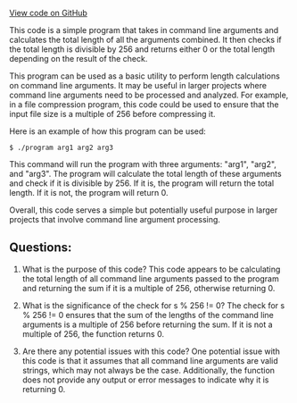[View code on GitHub](https://github.com/nervosnetwork/ckb/blob/develop/script/fuzz/programs/exec_callee.c)

This code is a simple program that takes in command line arguments and calculates the total length of all the arguments combined. It then checks if the total length is divisible by 256 and returns either 0 or the total length depending on the result of the check.

This program can be used as a basic utility to perform length calculations on command line arguments. It may be useful in larger projects where command line arguments need to be processed and analyzed. For example, in a file compression program, this code could be used to ensure that the input file size is a multiple of 256 before compressing it.

Here is an example of how this program can be used:

```
$ ./program arg1 arg2 arg3
```

This command will run the program with three arguments: "arg1", "arg2", and "arg3". The program will calculate the total length of these arguments and check if it is divisible by 256. If it is, the program will return the total length. If it is not, the program will return 0.

Overall, this code serves a simple but potentially useful purpose in larger projects that involve command line argument processing.
## Questions:
 1. What is the purpose of this code?
   This code appears to be calculating the total length of all command line arguments passed to the program and returning the sum if it is a multiple of 256, otherwise returning 0.

2. What is the significance of the check for s % 256 != 0?
   The check for s % 256 != 0 ensures that the sum of the lengths of the command line arguments is a multiple of 256 before returning the sum. If it is not a multiple of 256, the function returns 0.

3. Are there any potential issues with this code?
   One potential issue with this code is that it assumes that all command line arguments are valid strings, which may not always be the case. Additionally, the function does not provide any output or error messages to indicate why it is returning 0.
